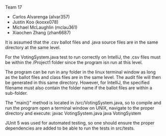 Team 17

- Carlos Alvarenga (alvar357)
- Justin Koo (kooxx078)
- Michael McLaughlin (mclau361)
- Xiaochen Zhang (zhan6687)

It is assumed that the .csv ballot files and .java source files are in the same directory at the same level.

For the VotingSystem.java test to run correctly on IntelliJ, the .csv files must be within the /Project1 folder since the program isn run at this level.

The program can be run in any folder in the linux terminal window as long as the ballot files and class files are in the same level. The audit file will then be generated in this same directory. However, for IntelliJ, the specified filename must also contain the folder name if the ballot files are within a sub-folder.

The "main()" method is located in /src/VotingSystem.java, so to compile and run the program open a terminal window on UNIX, navigate to the proper directory and execute:
    javac VotingSystem.java
    java VotingSystem

JUnit 5 was used for automated testing, so one should ensure the proper dependencies are added to be able to run the tests in src/tests.
